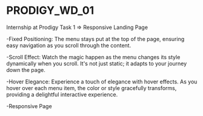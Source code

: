# PRODIGY_WD_01
Internship at Prodigy Task 1 => Responsive Landing Page

-Fixed Positioning: The menu stays put at the top of the page, ensuring easy navigation as you scroll through the content.

-Scroll Effect: Watch the magic happen as the menu changes its style dynamically when you scroll. It's not just static; it adapts to your journey down the page.

-Hover Elegance: Experience a touch of elegance with hover effects. As you hover over each menu item, the color or style gracefully transforms, providing a delightful interactive experience.

-Responsive Page

